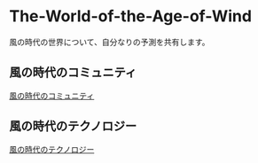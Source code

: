 # The-World-of-the-Age-of-Wind
風の時代の世界について、自分なりの予測を共有します。

## 風の時代のコミュニティ
[風の時代のコミュニティ](./Community_Age_of_Wind.md)


## 風の時代のテクノロジー
[風の時代のテクノロジー](./Technology_of_the_Age_of_Wind.md)

